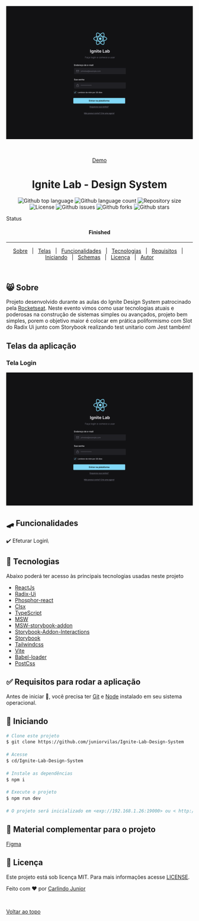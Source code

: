 <div align="center" id="top">
  <img src="./.github/Desktop.png" alt="Ignite Lab - Design System" />

  &#xa0;

  <a href="">Demo</a>
</div>

<h1 align="center">Ignite Lab - Design System </h1>

<p align="center">
  <img alt="Github top language" src="https://img.shields.io/github/languages/top/juniorvilas/rockethelp?color=56BEB8">

  <img alt="Github language count" src="https://img.shields.io/github/languages/count/juniorvilas/rockethelp?color=56BEB8">

  <img alt="Repository size" src="https://img.shields.io/github/repo-size/juniorvilas/rockethelp?color=56BEB8">

  <img alt="License" src="https://img.shields.io/github/license/juniorvilas/rockethelp?color=56BEB8">

  <img alt="Github issues" src="https://img.shields.io/github/issues/juniorvilas/rockethelp?color=56BEB8" />

  <img alt="Github forks" src="https://img.shields.io/github/forks/juniorvilas/rockethelp?color=56BEB8" />

  <img alt="Github stars" src="https://img.shields.io/github/stars/juniorvilas/rockethelp?color=56BEB8" />
</p>

Status

<h4 align="center">
	Finished
</h4>

<hr>

<p align="center">
  <a href="#-sobre">Sobre</a> &#xa0; | &#xa0;
  <a href="#telas-da-aplicação">Telas</a> &#xa0; | &#xa0;
  <a href="#skateboard-funcionalidades">Funcionalidades</a> &#xa0; | &#xa0;
  <a href="#rocket-tecnologias">Tecnologias</a> &#xa0; | &#xa0;
  <a href="#white_check_mark-requisitos-para-rodar-a-aplicação">Requisitos</a> &#xa0; | &#xa0;
  <a href="#checkered_flag-iniciando">Iniciando</a> &#xa0; | &#xa0;
  <a href="#-configurações-adicionais-ao-projeto">Schemas</a> &#xa0; | &#xa0;
  <a href="#memo-licença">Licença</a> &#xa0; | &#xa0;
  <a href="https://github.com/juniorvilas" target="_blank">Autor</a>
</p>

<br>

## 😸 Sobre ##

Projeto desenvolvido durante as aulas do Ignite Design System patrocinado pela <a href="https://rocketseat.com.br/"> Rocketseat</a>.
Neste evento vimos como usar tecnologias atuais e poderosas na construção de sistemas simples ou avançados, projeto bem simples, porem o objetivo maior é colocar em prática poliformismo com Slot do Radix Ui junto com Storybook realizando test unitario com Jest também!

## Telas da aplicação

### Tela Login ##

<img src="./.github/Desktop.png" alt="Imagem da tela Login" />



## :skateboard: Funcionalidades ##

:heavy_check_mark: Efeturar Login\

## :rocket: Tecnologias ##

Abaixo poderá ter acesso às principais tecnologias usadas neste projeto

- [ReactJs](https://pt-br.reactjs.org/)
- [Radix-Ui](https://www.radix-ui.com/colors)
- [Phosphor-react](https://github.com/phosphor-icons/phosphor-home#phosphor-icons)
- [Clsx](https://github.com/lukeed/clsx)
- [TypeScript](https://www.typescriptlang.org/)
- [MSW](https://mswjs.io/)
- [MSW-storybook-addon](https://github.com/mswjs/msw-storybook-addon)
- [Storybook-Addon-Interactions](https://storybook.js.org/addons/@storybook/addon-interactions)
- [Storybook](https://storybook.js.org/)
- [Tailwindcss](https://tailwindcss.com/)
- [Vite](https://vitejs.dev/)
- [Babel-loader](https://www.npmjs.com/package/babel-loader)
- [PostCss](https://postcss.org/)


## :white_check_mark: Requisitos para rodar a aplicação ##

Antes de iniciar :checkered_flag:, você precisa ter [Git](https://git-scm.com) e [Node](https://nodejs.org/en/) instalado em seu sistema operacional.

## :checkered_flag: Iniciando ##

```bash
# Clone este projeto
$ git clone https://github.com/juniorvilas/Ignite-Lab-Design-System

# Acesse
$ cd/Ignite-Lab-Design-System

# Instale as dependências
$ npm i

# Execute o projeto
$ npm run dev

# O projeto será inicializado em <exp://192.168.1.26:19000> ou < http://localhost:5173/>
```


## 📡 Material complementar para o projeto ##

[Figma](https://www.figma.com/file/pMaHWEUD9dC9RfR12jz1lK/Ignite-Lab-Design-System?node-id=0%3A1)

## :memo: Licença ##

Este projeto está sob licença MIT. Para mais informações acesse [LICENSE](LICENSE.md).

Feito com :heart: por <a href="https://github.com/juniorvilas" target="_blank">Carlindo Junior</a>

&#xa0;

<a href="#top">Voltar ao topo</a>